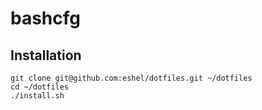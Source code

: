 bashcfg
=======

Installation
------------

```
git clone git@github.com:eshel/dotfiles.git ~/dotfiles
cd ~/dotfiles
./install.sh
```

